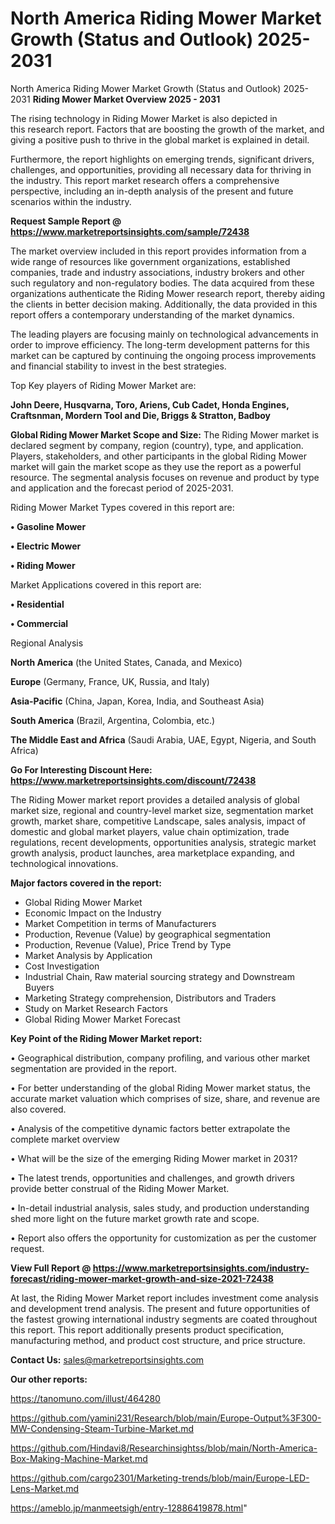 # North America Riding Mower Market Growth (Status and Outlook) 2025-2031
North America Riding Mower Market Growth (Status and Outlook) 2025-2031
<Strong> Riding Mower Market Overview 2025 - 2031</strong>

The rising technology in Riding Mower Market is also depicted in this research report. Factors that are boosting the growth of the market, and giving a positive push to thrive in the global market is explained in detail.

Furthermore, the report highlights on emerging trends, significant drivers, challenges, and opportunities, providing all necessary data for thriving in the industry. This report market research offers a comprehensive perspective, including an in-depth analysis of the present and future scenarios within the industry.

<strong>Request Sample Report @ <a href=https://www.marketreportsinsights.com/sample/72438>https://www.marketreportsinsights.com/sample/72438</a></strong>

The market overview included in this report provides information from a wide range of resources like government organizations, established companies, trade and industry associations, industry brokers and other such regulatory and non-regulatory bodies. The data acquired from these organizations authenticate the Riding Mower research report, thereby aiding the clients in better decision making. Additionally, the data provided in this report offers a contemporary understanding of the market dynamics.

The leading players are focusing mainly on technological advancements in order to improve efficiency. The long-term development patterns for this market can be captured by continuing the ongoing process improvements and financial stability to invest in the best strategies.

Top Key players of Riding Mower Market are:

<strong>John Deere, Husqvarna, Toro, Ariens, Cub Cadet, Honda Engines, Craftsnman, Mordern Tool and Die, Briggs & Stratton, Badboy</strong>

<strong><b>Global Riding Mower Market Scope and Size:</b></strong>
The Riding Mower market is declared segment by company, region (country), type, and application. Players, stakeholders, and other participants in the global Riding Mower market will gain the market scope as they use the report as a powerful resource. The segmental analysis focuses on revenue and product by type and application and the forecast period of 2025-2031.

Riding Mower Market Types covered in this report are:

<strong>• Gasoline Mower

• Electric Mower

• Riding Mower</strong>

Market Applications covered in this report are:

<strong>• Residential

• Commercial</strong> 

Regional Analysis

<strong>North America</strong> (the United States, Canada, and Mexico)

<strong>Europe</strong> (Germany, France, UK, Russia, and Italy)

<strong>Asia-Pacific</strong> (China, Japan, Korea, India, and Southeast Asia)

<strong>South America</strong> (Brazil, Argentina, Colombia, etc.)

<strong>The Middle East and Africa</strong> (Saudi Arabia, UAE, Egypt, Nigeria, and South Africa)

<strong>Go For Interesting Discount Here: <a href=https://www.marketreportsinsights.com/discount/72438>https://www.marketreportsinsights.com/discount/72438</a></strong>

The Riding Mower market report provides a detailed analysis of global market size, regional and country-level market size, segmentation market growth, market share, competitive Landscape, sales analysis, impact of domestic and global market players, value chain optimization, trade regulations, recent developments, opportunities analysis, strategic market growth analysis, product launches, area marketplace expanding, and technological innovations.

<strong><b>Major factors covered in the report:</b></strong>
<ul>
  <li>Global Riding Mower Market </li>
  <li>Economic Impact on the Industry</li>
  <li>Market Competition in terms of Manufacturers</li>
  <li>Production, Revenue (Value) by geographical segmentation</li>
  <li>Production, Revenue (Value), Price Trend by Type</li>
  <li>Market Analysis by Application</li>
  <li>Cost Investigation</li>
  <li>Industrial Chain, Raw material sourcing strategy and Downstream Buyers</li>
  <li>Marketing Strategy comprehension, Distributors and Traders</li>
  <li>Study on Market Research Factors</li>
  <li>Global Riding Mower Market Forecast</li>
</ul>

<strong><b>Key Point of the Riding Mower Market report:</b></strong>

• Geographical distribution, company profiling, and various other market segmentation are provided in the report.

• For better understanding of the global Riding Mower market status, the accurate market valuation which comprises of size, share, and revenue are also covered.

• Analysis of the competitive dynamic factors better extrapolate the complete market overview

• What will be the size of the emerging Riding Mower market in 2031?

• The latest trends, opportunities and challenges, and growth drivers provide better construal of the Riding Mower Market.

• In-detail industrial analysis, sales study, and production understanding shed more light on the future market growth rate and scope.

• Report also offers the opportunity for customization as per the customer request.

<strong><b>View Full Report @ <a href=https://www.marketreportsinsights.com/industry-forecast/riding-mower-market-growth-and-size-2021-72438>https://www.marketreportsinsights.com/industry-forecast/riding-mower-market-growth-and-size-2021-72438</a></b></strong>


At last, the Riding Mower Market report includes investment come analysis and development trend analysis. The present and future opportunities of the fastest growing international industry segments are coated throughout this report. This report additionally presents product specification, manufacturing method, and product cost structure, and price structure.

<strong>Contact Us:</strong>
sales@marketreportsinsights.com

<strong>Our other reports:</strong>

<a href=https://tanomuno.com/illust/464280>https://tanomuno.com/illust/464280</a>

<a href=https://github.com/yamini231/Research/blob/main/Europe-Output%3F300-MW-Condensing-Steam-Turbine-Market.md>https://github.com/yamini231/Research/blob/main/Europe-Output%3F300-MW-Condensing-Steam-Turbine-Market.md</a>

<a href=https://github.com/Hindavi8/Researchinsightss/blob/main/North-America-Box-Making-Machine-Market.md>https://github.com/Hindavi8/Researchinsightss/blob/main/North-America-Box-Making-Machine-Market.md</a>

<a href=https://github.com/cargo2301/Marketing-trends/blob/main/Europe-LED-Lens-Market.md>https://github.com/cargo2301/Marketing-trends/blob/main/Europe-LED-Lens-Market.md</a>

<a href=https://ameblo.jp/manmeetsigh/entry-12886419878.html>https://ameblo.jp/manmeetsigh/entry-12886419878.html</a>"
